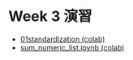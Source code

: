   # Week 3 演習

  - [01standardization (colab)](https://colab.research.google.com/drive/1HGcTA5pugO5LglsjAcS8r5rzszk0uoO2?usp=sharing)
  - [sum_numeric_list.ipynb (colab)](https://colab.research.google.com/drive/1qfxdRDXrKjxg-sz3Ip6V75KE5CmvXjK3?usp=sharing)
